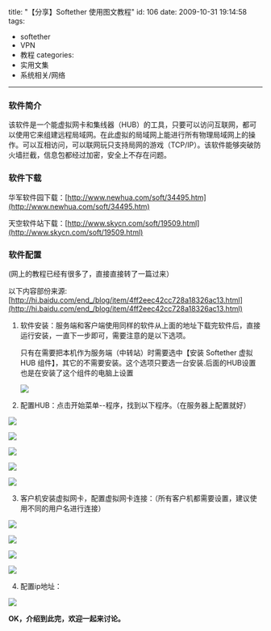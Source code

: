 title: "【分享】Softether 使用图文教程"
id: 106
date: 2009-10-31 19:14:58
tags: 
- softether
- VPN
- 教程
categories: 
- 实用文集
- 系统相关/网络
---


### 软件简介

该软件是一个能虚拟网卡和集线器（HUB）的工具，只要可以访问互联网，都可以使用它来组建远程局域网。在此虚拟的局域网上能进行所有物理局域网上的操作。可以互相访问，可以联网玩只支持局网的游戏（TCP/IP）。该软件能够突破防火墙拦截，信息包都经过加密，安全上不存在问题。
<!--more-->

### 软件下载

华军软件园下载：[http://www.newhua.com/soft/34495.htm](http://www.newhua.com/soft/34495.htm)

天空软件站下载：[http://www.skycn.com/soft/19509.html](http://www.skycn.com/soft/19509.html)


### 软件配置
(网上的教程已经有很多了，直接直接转了一篇过来）

 以下内容部份来源:[http://hi.baidu.com/end_/blog/item/4ff2eec42cc728a18326ac13.html](http://hi.baidu.com/end_/blog/item/4ff2eec42cc728a18326ac13.html)
 
 1. 软件安装：服务端和客户端使用同样的软件从上面的地址下载完软件后，直接运行安装，一直下一步即可，需要注意的是以下选项。
 
    只有在需要把本机作为服务端（中转站）时需要选中【安装 Softether 虚拟 HUB 组件】，其它的不需要安装。这个选项只要选一台安装.后面的HUB设置也是在安装了这个组件的电脑上设置  

    ![]([CDN_URL]:/upload/2009/10/200910312017414216.png)

 2. 配置HUB：点击开始菜单--程序，找到以下程序。（在服务器上配置就好）

 ![]([CDN_URL]:/upload/2009/10/200910311954365563.jpg)
 
 ![]([CDN_URL]:/upload/2009/10/200910311919372702.jpg)

 ![]([CDN_URL]:/upload/2009/10/200910311919371805.jpg)

 ![]([CDN_URL]:/upload/2009/10/200910311919385385.jpg)

 ![]([CDN_URL]:/upload/2009/10/200910311919387348.jpg)

 3. 客户机安装虚拟网卡，配置虚拟网卡连接：（所有客户机都需要设置，建议使用不同的用户名进行连接）
 
 ![]([CDN_URL]:/upload/2009/10/200910311919384538.jpg)
 
 ![]([CDN_URL]:/upload/2009/10/200910311919380161.jpg)
 
 ![]([CDN_URL]:/upload/2009/10/200910311919380424.jpg)

 ![]([CDN_URL]:/upload/2009/10/200910311919392442.jpg)
 
 4. 配置ip地址：

 ![]([CDN_URL]:/upload/2009/10/200910311919395073.jpg)

**OK，介绍到此完，欢迎一起来讨论。**

